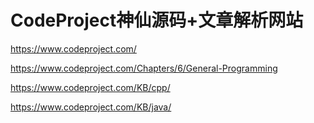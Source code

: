 





# CodeProject神仙源码+文章解析网站



https://www.codeproject.com/


https://www.codeproject.com/Chapters/6/General-Programming 



https://www.codeproject.com/KB/cpp/



https://www.codeproject.com/KB/java/






























